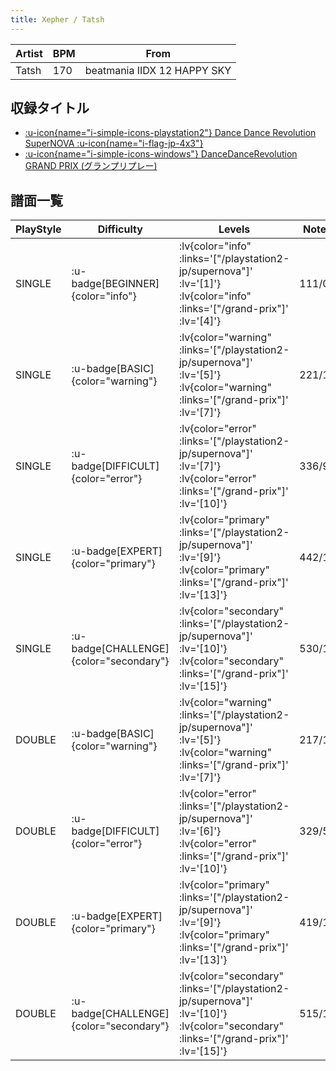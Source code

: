 ```yaml
---
title: Xepher / Tatsh
---
```


|Artist|BPM|From|
|------|---|----|
|Tatsh|170|beatmania IIDX 12 HAPPY SKY|

## 収録タイトル

- [ :u-icon{name="i-simple-icons-playstation2"} Dance Dance Revolution SuperNOVA :u-icon{name="i-flag-jp-4x3"} ](/playstation2-jp/supernova)
- [ :u-icon{name="i-simple-icons-windows"} DanceDanceRevolution GRAND PRIX (グランプリプレー)](/grand-prix)

## 譜面一覧

|PlayStyle|Difficulty|Levels|Notes|Movie|
|---------|----------|------|-----|-----|
|SINGLE| :u-badge[BEGINNER]{color="info"} | :lv{color="info" :links='["/playstation2-jp/supernova"]' :lv='[1]'}  :lv{color="info" :links='["/grand-prix"]' :lv='[4]'} |111/0||
|SINGLE| :u-badge[BASIC]{color="warning"} | :lv{color="warning" :links='["/playstation2-jp/supernova"]' :lv='[5]'}  :lv{color="warning" :links='["/grand-prix"]' :lv='[7]'} |221/14||
|SINGLE| :u-badge[DIFFICULT]{color="error"} | :lv{color="error" :links='["/playstation2-jp/supernova"]' :lv='[7]'}  :lv{color="error" :links='["/grand-prix"]' :lv='[10]'} |336/9||
|SINGLE| :u-badge[EXPERT]{color="primary"} | :lv{color="primary" :links='["/playstation2-jp/supernova"]' :lv='[9]'}  :lv{color="primary" :links='["/grand-prix"]' :lv='[13]'} |442/14||
|SINGLE| :u-badge[CHALLENGE]{color="secondary"} | :lv{color="secondary" :links='["/playstation2-jp/supernova"]' :lv='[10]'}  :lv{color="secondary" :links='["/grand-prix"]' :lv='[15]'} |530/14||
|DOUBLE| :u-badge[BASIC]{color="warning"} | :lv{color="warning" :links='["/playstation2-jp/supernova"]' :lv='[5]'}  :lv{color="warning" :links='["/grand-prix"]' :lv='[7]'} |217/13||
|DOUBLE| :u-badge[DIFFICULT]{color="error"} | :lv{color="error" :links='["/playstation2-jp/supernova"]' :lv='[6]'}  :lv{color="error" :links='["/grand-prix"]' :lv='[10]'} |329/5||
|DOUBLE| :u-badge[EXPERT]{color="primary"} | :lv{color="primary" :links='["/playstation2-jp/supernova"]' :lv='[9]'}  :lv{color="primary" :links='["/grand-prix"]' :lv='[13]'} |419/12||
|DOUBLE| :u-badge[CHALLENGE]{color="secondary"} | :lv{color="secondary" :links='["/playstation2-jp/supernova"]' :lv='[10]'}  :lv{color="secondary" :links='["/grand-prix"]' :lv='[15]'} |515/13||
